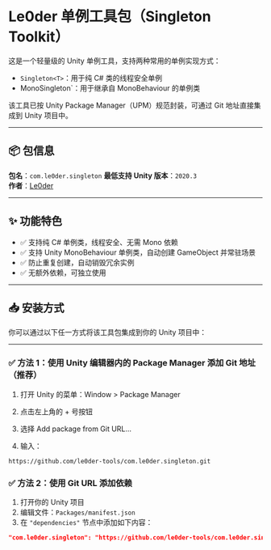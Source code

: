 # Le0der 单例工具包（Singleton Toolkit）

这是一个轻量级的 Unity 单例工具，支持两种常用的单例实现方式：

- `Singleton<T>`：用于纯 C# 类的线程安全单例
- MonoSingleton<T>`：用于继承自 MonoBehaviour 的单例类

该工具已按 Unity Package Manager（UPM）规范封装，可通过 Git 地址直接集成到 Unity 项目中。

---

## 📦 包信息

**包名**：`com.le0der.singleton`
**最低支持 Unity 版本**：`2020.3`  
**作者**：[Le0der](https://github.com/le0der)

---

## ✨ 功能特色

- ✅ 支持纯 C# 单例类，线程安全、无需 Mono 依赖
- ✅ 支持 Unity MonoBehaviour 单例类，自动创建 GameObject 并常驻场景
- ✅ 防止重复创建，自动销毁冗余实例
- ✅ 无额外依赖，可独立使用

---

## 📥 安装方式

你可以通过以下任一方式将该工具包集成到你的 Unity 项目中：

---
### ✅ 方法 1：使用 Unity 编辑器内的 Package Manager 添加 Git 地址（推荐）

1. 打开 Unity 的菜单：Window > Package Manager

2. 点击左上角的 + 号按钮

3. 选择 Add package from Git URL...

4. 输入：
```arduino
https://github.com/le0der-tools/com.le0der.singleton.git
```
### ✅ 方法 2：使用 Git URL 添加依赖

1. 打开你的 Unity 项目
2. 编辑文件：`Packages/manifest.json`
3. 在 `"dependencies"` 节点中添加如下内容：

```json
"com.le0der.singleton": "https://github.com/le0der-tools/com.le0der.singleton.git"
```
